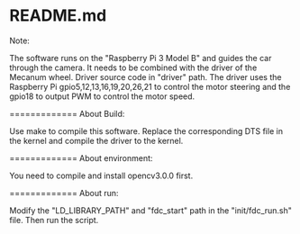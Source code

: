 README.md
=============
Note:

The software runs on the "Raspberry Pi 3 Model B" and guides the car through the camera.
It needs to be combined with the driver of the Mecanum wheel.
Driver source code in "driver" path.
The driver uses the Raspberry Pi gpio5,12,13,16,19,20,26,21 to control the motor steering
and the gpio18 to output PWM to control the motor speed.

=============
About Build:

Use make to compile this software.
Replace the corresponding DTS file in the kernel and compile the driver to the kernel.

=============
About environment:

You need to compile and install opencv3.0.0 first.

=============
About run:

Modify the "LD_LIBRARY_PATH" and "fdc_start" path in the "init/fdc_run.sh" file.
Then run the script.


